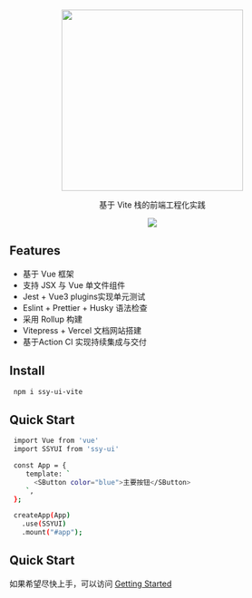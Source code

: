 <!--
 * @Author: ycshang
 * @Date: 2023-01-09 16:10:20
 * @LastEditors: ycshang
 * @LastEditTime: 2023-01-09 16:34:54
-->
<br>
<p align="center">
<img src="https://cdn.staticaly.com/gh/ycshang123/image-hosting@master/github_logo.1j9kvv7t60io.webp" style="width:320px;" />
</p>
<p align="center">
  基于 Vite 栈的前端工程化实践
</p>

<p align="center">
<img src="https://img.shields.io/github/license/ycshang123/ssy-ui-vite?color=%23b2ebf2&style=plastic">
</p>

## Features

- 基于 Vue 框架
- 支持 JSX 与 Vue 单文件组件
- Jest + Vue3 plugins实现单元测试
- Eslint + Prettier + Husky 语法检查
- 采用 Rollup 构建
- Vitepress + Vercel 文档网站搭建
- 基于Action CI 实现持续集成与交付

## Install

```bash
 npm i ssy-ui-vite
```

## Quick Start

```bash
 import Vue from 'vue'
 import SSYUI from 'ssy-ui'

 const App = {
    template: `
      <SButton color="blue">主要按钮</SButton>
    `,
 };

 createApp(App)
   .use(SSYUI)
   .mount("#app");
```

## Quick Start

如果希望尽快上手，可以访问 [Getting Started](https://ycshang-ui-vite.vercel.app/)

